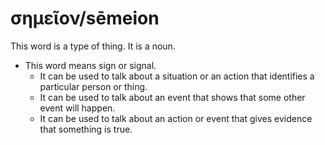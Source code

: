 # σημεῖον/sēmeion
This word is a type of thing. It is a noun.
* This word means sign or signal.
    * It can be used to talk about a situation or an action that identifies a particular person or thing.
    * It can be used to talk about an event that shows that some other event will happen.
    * It can be used to talk about an action or event that gives evidence that something is true.
